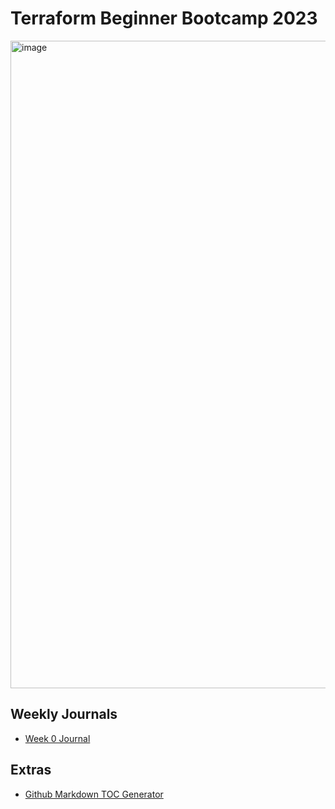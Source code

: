 # Terraform Beginner Bootcamp 2023

<img width="1036" alt="image" src="https://github.com/learneroftech/terraform-beginner-bootcamp-2023/assets/145515536/021e5fe5-45b2-47b1-95d1-b282b692c6b5">

## Weekly Journals
- [Week 0 Journal](journal/week0.md)

## Extras
- [Github Markdown TOC Generator](https://ecotrust-canada.github.io/markdown-toc/)
